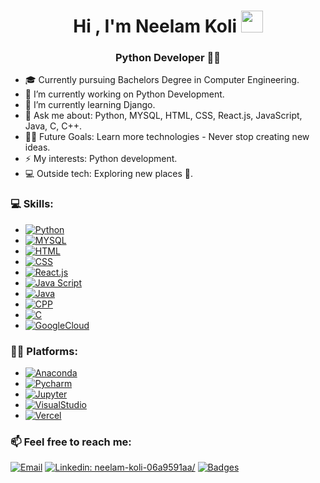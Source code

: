 <h1 align="center"><b>Hi , I'm Neelam Koli </b><img src="https://media.giphy.com/media/hvRJCLFzcasrR4ia7z/giphy.gif" width="35"></h1>

<h3 align="center"> Python Developer 👩‍💻</h3>

- 🎓 Currently pursuing Bachelors Degree in Computer Engineering.
- 🔭 I’m currently working on Python Development.
- 🌱 I’m currently learning Django.
- 💬 Ask me about: Python, MYSQL, HTML, CSS, React.js, JavaScript, Java, C, C++.
- 💪🏼 Future Goals: Learn more technologies - Never stop creating new ideas.
- ⚡ My interests: Python development.
- 💻 Outside tech: Exploring new places 🌴.

<h3>💻  Skills:</h3>

-  [![Python](https://img.shields.io/badge/Python%20-yellow?style=flat-square&logo=Python&logoColor=white)]() 
-  [![MYSQL](https://img.shields.io/badge/MYSQL%20-white?style=flat-square&logo=Mysql&logoColor=black)]() 
-  [![HTML](https://img.shields.io/badge/HTML%20-orange?style=flat-square&logo=HTML5&logoColor=white)]() 
-  [![CSS](https://img.shields.io/badge/Css%20-blue?style=flat-square&logo=CSS3&logoColor=white)]() 
-  [![React.js](https://img.shields.io/badge/React.js%20-black?style=flat-square&logo=React&logoColor=skyblue)]() 
-  [![Java Script](https://img.shields.io/badge/JavaScript%20-grey?style=flat-square&logo=Javascript&logoColor=yellow)]() 
-  [![Java](https://img.shields.io/badge/Java%20-red)]() 
-  [![CPP](https://img.shields.io/badge/C++%20-blue?style=flat-square&logo=C++&logoColor=white)]() 
-  [![C](https://img.shields.io/badge/C%20-darkblue?style=flat-square&logo=C&logoColor=white)]() 
-  [![GoogleCloud](https://img.shields.io/badge/GoogleCloud%20-black?style=flat-square&logo=Googlecloud&logoColor=white)]() 

<h3>👩‍💻 Platforms:</h3>

-  [![Anaconda](https://img.shields.io/badge/Anaconda%20-white?style=flat-square&logo=Anaconda&logoColor=green)]() 
-  [![Pycharm](https://img.shields.io/badge/Pycharm%20-black?style=flat-square&logo=Pycharm&logoColor=white)]() 
-  [![Jupyter](https://img.shields.io/badge/Jupyter%20-white?style=flat-square&logo=Jupyter&logoColor=orange)]() 
-  [![VisualStudio](https://img.shields.io/badge/VisualStudio%20-black?style=flat-square&logo=VisualStudio&logoColor=white)]() 
-  [![Vercel](https://img.shields.io/badge/Vercel%20-white?style=flat-square&logo=Vercel&logoColor=black)]() 

<h3>📫  Feel free to reach me:</h3>

[![Email](https://img.shields.io/badge/neelamkoli06@gmail.com%20-red?style=flat-square&logo=Gmail&logoColor=white)](mailto:neelamkoli06@gmail.com?)
[![Linkedin: neelam-koli-06a9591aa/](https://img.shields.io/badge/-NeelamKoli-blue?style=flat-square&logo=Linkedin&logoColor=white&link=https://www.linkedin.com/in/neelam-koli-06a9591aa/)](https://www.linkedin.com/in/neelam-koli-06a9591aa/)
[![Badges](https://img.shields.io/badge/GoogleBadges-yellow?style=flat-square&logo=Google&logoColor=white)](https://googlecloud.qwiklabs.com/public_profiles/5ff05290-98e7-40ae-a357-5126534e587c)
